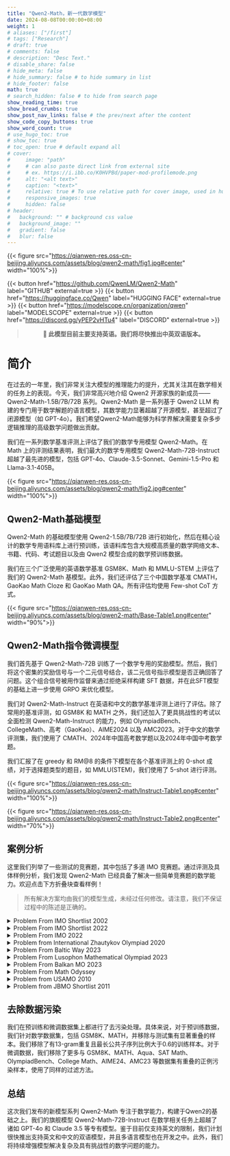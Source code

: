 ```yaml
---
title: "Qwen2-Math，新一代数学模型"
date: 2024-08-08T00:00:00+08:00
weight: 1
# aliases: ["/first"]
# tags: ["Research"]
# draft: true
# comments: false
# description: "Desc Text."
# disable_share: false
# hide_meta: false
# hide_summary: false # to hide summary in list
# hide_footer: false
math: true
# search_hidden: false # to hide from search page
show_reading_time: true
show_bread_crumbs: true
show_post_nav_links: false # the prev/next after the content
show_code_copy_buttons: true
show_word_count: true
# use_hugo_toc: true
# show_toc: true
# toc_open: true # default expand all
# cover:
#     image: "path"
#     # can also paste direct link from external site
#     # ex. https://i.ibb.co/K0HVPBd/paper-mod-profilemode.png
#     alt: "<alt text>"
#     caption: "<text>"
#     relative: true # To use relative path for cover image, used in hugo Page-bundles
#     responsive_images: true
#     hidden: false
# header:
#   background: "" # background css value
#   background_image: ""
#   gradient: false
#   blur: false
---
```


{{< figure src="https://qianwen-res.oss-cn-beijing.aliyuncs.com/assets/blog/qwen2-math/fig1.jpg#center" width="100%">}}

{{< button href="https://github.com/QwenLM/Qwen2-Math" label="GITHUB" external=true >}}
{{< button href="https://huggingface.co/Qwen" label="HUGGING FACE" external=true >}}
{{< button href="https://modelscope.cn/organization/qwen" label="MODELSCOPE" external=true >}}
{{< button href="https://discord.gg/yPEP2vHTu4" label="DISCORD" external=true >}}

> <div align="center">
> <b>
> 🚨 此模型目前主要支持英语。我们将尽快推出中英双语版本。
> </b>
> </div>

# 简介

在过去的一年里，我们非常关注大模型的推理能力的提升，尤其关注其在数学相关的任务上的表现。今天，我们非常高兴地介绍 Qwen2 开源家族的新成员——Qwen2-Math-1.5B/7B/72B 系列。Qwen2-Math 是一系列基于 Qwen2 LLM 构建的专门用于数学解题的语言模型，其数学能力显著超越了开源模型，甚至超过了闭源模型（如 GPT-4o）。我们希望Qwen2-Math能够为科学界解决需要复杂多步逻辑推理的高级数学问题做出贡献。

我们在一系列数学基准评测上评估了我们的数学专用模型 Qwen2-Math。在 Math 上的评测结果表明，我们最大的数学专用模型 Qwen2-Math-72B-Instruct 超越了最先进的模型，包括 GPT-4o、Claude-3.5-Sonnet、Gemini-1.5-Pro 和 Llama-3.1-405B。

{{< figure src="https://qianwen-res.oss-cn-beijing.aliyuncs.com/assets/blog/qwen2-math/fig2.jpg#center" width="100%">}}


## Qwen2-Math基础模型

Qwen2-Math 的基础模型使用 Qwen2-1.5B/7B/72B 进行初始化，然后在精心设计的数学专用语料库上进行预训练，该语料库包含大规模高质量的数学网络文本、书籍、代码、考试题目以及由 Qwen2 模型合成的数学预训练数据。

我们在三个广泛使用的英语数学基准 GSM8K、Math 和 MMLU-STEM 上评估了我们的 Qwen2-Math 基模型。此外，我们还评估了三个中国数学基准 CMATH，GaoKao Math Cloze 和 GaoKao Math QA。所有评估均使用 Few-shot CoT 方式。

{{< figure src="https://qianwen-res.oss-cn-beijing.aliyuncs.com/assets/blog/qwen2-math/Base-Table1.png#center" width="90%">}}


## Qwen2-Math指令微调模型

我们首先基于 Qwen2-Math-72B 训练了一个数学专用的奖励模型。然后，我们将这个密集的奖励信号与一个二元信号结合，该二元信号指示模型是否正确回答了问题。这个组合信号被用作监督来通过拒绝采样构建 SFT 数据，并在此SFT模型的基础上进一步使用 GRPO 来优化模型。

我们对 Qwen2-Math-Instruct 在英语和中文的数学基准评测上进行了评估。除了常用的基准评测，如 GSM8K 和 MATH 之外，我们还加入了更具挑战性的考试以全面检测 Qwen2-Math-Instruct 的能力，例如 OlympiadBench、CollegeMath、高考（GaoKao）、AIME2024 以及 AMC2023。对于中文的数学评测集，我们使用了 CMATH、2024年中国高考数学题以及2024年中国中考数学题。

我们汇报了在 greedy 和 RM@8 的条件下模型在各个基准评测上的 0-shot 成绩，对于选择题类型的题目，如 MMLU(STEM)，我们使用了 5-shot 进行评测。

{{< figure src="https://qianwen-res.oss-cn-beijing.aliyuncs.com/assets/blog/qwen2-math/Instruct-Table1.png#center" width="100%">}}


{{< figure src="https://qianwen-res.oss-cn-beijing.aliyuncs.com/assets/blog/qwen2-math/Instruct-Table2.png#center" width="70%">}}

## 案例分析

这里我们列举了一些测试的竞赛题，其中包括了多道 IMO 竞赛题。通过评测及具体样例分析，我们发现 Qwen2-Math 已经具备了解决一些简单竞赛题的数学能力。欢迎点击下方折叠块查看样例！

> 所有解决方案均由我们的模型生成，未经过任何修改。请注意，我们不保证过程中的陈述是正确的。

<details>
<summary>
Problem From IMO Shortlist 2002</summary>

**Problem**


What is the smallest positive integer $t$ such that there exist integers $x_1,x_2,\ldots,x_t$ with

$$
x^3_1+x^3_2+\,\ldots\,+x^3_t=2002^{2002},
$$


**Qwen2-Math-72B-Instruct Solution**

To determine the smallest positive integer $ t $ such that there exist integers $ x_1, x_2, \ldots, x_t $ satisfying the equation

$$
x_1^3 + x_2^3 + \cdots + x_t^3 = 2002^{2002},
$$

we start by analyzing the properties of cubes and their sums. We need to find the smallest $ t $ for which the sum of $ t $ cubes equals $ 2002^{2002} $.

First, we note that $ 2002 $ can be factored into prime factors:

$$
2002 = 2 \times 7 \times 11 \times 13.
$$

Thus,

$$
2002^{2002} = (2 \times 7 \times 11 \times 13)^{2002} = 2^{2002} \times 7^{2002} \times 11^{2002} \times 13^{2002}.
$$

Next, we consider the properties of cubes modulo 9. Cubes modulo 9 can only be congruent to $ 0, 1, $ or $ -1 $. This is because:

$$
\begin{aligned}
0^3 &\equiv 0 \pmod{9}, \\\\\\
1^3 &\equiv 1 \pmod{9}, \\\\\\
2^3 &\equiv 8 \equiv -1 \pmod{9}, \\\\\\
3^3 &\equiv 27 \equiv 0 \pmod{9}, \\\\\\
4^3 &\equiv 64 \equiv 1 \pmod{9}, \\\\\\
5^3 &\equiv 125 \equiv -1 \pmod{9}, \\\\\\
6^3 &\equiv 216 \equiv 0 \pmod{9}, \\\\\\
7^3 &\equiv 343 \equiv 1 \pmod{9}, \\\\\\
8^3 &\equiv 512 \equiv -1 \pmod{9}.
\end{aligned}
$$

Now, we need to determine $ 2002^{2002} \mod 9 $. First, we find $ 2002 \mod 9 $:

$$
2002 \div 9 = 222 \text{ remainder } 4 \quad \Rightarrow \quad 2002 \equiv 4 \pmod{9}.
$$

Thus,

$$
2002^{2002} \equiv 4^{2002} \pmod{9}.
$$

Next, we use Euler's theorem, which states that $ a^{\phi(n)} \equiv 1 \pmod{n} $ for $ \gcd(a, n) = 1 $. Here, $ \phi(9) = 6 $, so:

$$
4^6 \equiv 1 \pmod{9}.
$$

We can reduce the exponent $ 2002 \mod 6 $:

$$
2002 \div 6 = 333 \text{ remainder } 4 \quad \Rightarrow \quad 2002 \equiv 4 \pmod{6}.
$$

Thus,

$$
4^{2002} \equiv 4^4 \pmod{9}.
$$

$$
4^4 = 256.
$$

Finally, we find $ 256 \mod 9 $:

$$
256 \div 9 = 28 \text{ remainder } 4 \quad \Rightarrow \quad 256 \equiv 4 \pmod{9}.
$$

Therefore,

$$
2002^{2002} \equiv 4 \pmod{9}.
$$

We need to find the smallest $ t $ such that the sum of $ t $ cubes is congruent to 4 modulo 9. The possible sums of cubes modulo 9 are:

$$
\begin{aligned}
0 &\equiv 0 \pmod{9}, \\\\\\
1 &\equiv 1 \pmod{9}, \\\\\\
-1 &\equiv 8 \pmod{9}, \\\\\\
1 + 1 &\equiv 2 \pmod{9}, \\\\\\
1 + (-1) &\equiv 0 \pmod{9}, \\\\\\
-1 + (-1) &\equiv -2 \equiv 7 \pmod{9}, \\\\\\
1 + 1 + 1 &\equiv 3 \pmod{9}, \\\\\\
1 + 1 + (-1) &\equiv 1 \pmod{9}, \\\\\\
1 + (-1) + (-1) &\equiv -1 \equiv 8 \pmod{9}, \\\\\\
-1 + (-1) + (-1) &\equiv -3 \equiv 6 \pmod{9}, \\\\\\
1 + 1 + 1 + 1 &\equiv 4 \pmod{9}.
\end{aligned}
$$

We see that the sum of four cubes can be congruent to 4 modulo 9. Therefore, the smallest $ t $ is 4.

Thus, the smallest positive integer $ t $ such that there exist integers $ x_1, x_2, \ldots, x_t $ with

$$
x_1^3 + x_2^3 + \cdots + x_t^3 = 2002^{2002}
$$

is

$$
\boxed{4}.
$$
</details>

<details>
<summary>
Problem From IMO Shortlist 2022</summary>

**Problem**

For a positive integer $n$ we denote by $s(n)$ the sum of the digits of $n$. Let $P(x)=x^n+a_{n-1}x^{n-1}+\cdots+a_1x+a_0$ be a polynomial, where $n \geqslant 2$ and $a_i$ is a positive integer for all $ 0 \leqslant i \leqslant n-1$. Could it be the case that, for all positive integers $k$, $s(k)$ and $s(P(k))$ have the same parity?

**Qwen2-Math-72B-Instruct Solution**

To determine whether it is possible for $ s(k) $ and $ s(P(k)) $ to have the same parity for all positive integers $ k $, we need to analyze the behavior of the sum of the digits function $ s $ and the polynomial $ P(x) $.

First, recall that the sum of the digits of a number $ k $ modulo 2 is equivalent to $ k \mod 2 $. This is because the sum of the digits of $ k $ in base 10 is congruent to $ k \mod 9 $, and since $ 9 \equiv 1 \mod 2 $, the sum of the digits modulo 2 is the same as $ k \mod 2 $.

Given the polynomial $ P(x) = x^n + a_{n-1}x^{n-1} + \cdots + a_1x + a_0 $, we need to determine the parity of $ P(k) $ for any positive integer $ k $. Specifically, we need to check if $ P(k) \mod 2 $ is the same as $ k \mod 2 $.

Let's consider the polynomial modulo 2:

$$
P(x) \equiv x^n + a_{n-1}x^{n-1} + \cdots + a_1x + a_0 \mod 2.
$$

Since $ a_i $ are positive integers, $ a_i \mod 2 $ is either 0 or 1. Let $ b_i = a_i \mod 2 $. Then we can rewrite the polynomial modulo 2 as:

$$
P(x) \equiv x^n + b_{n-1}x^{n-1} + \cdots + b_1x + b_0 \mod 2.
$$

Now, we need to check the parity of $ P(k) $ for $ k \equiv 0 \mod 2 $ and $ k \equiv 1 \mod 2 $.

1. **Case 1: $ k \equiv 0 \mod 2 $**
    
    $$
    P(0) \equiv b_0 \mod 2.
    $$
    
    For $ s(P(0)) $ to have the same parity as $ s(0) $, $ b_0 $ must be 0. Therefore, $ a_0 $ must be even.
2. **Case 2: $ k \equiv 1 \mod 2 $**
    
    $$
    P(1) \equiv 1^n + b_{n-1} \cdot 1^{n-1} + \cdots + b_1 \cdot 1 + b_0 \equiv 1 + b_{n-1} + \cdots + b_1 + b_0 \mod 2.
    $$
    
    For $ s(P(1)) $ to have the same parity as $ s(1) $, $ 1 + b_{n-1} + \cdots + b_1 + b_0 $ must be odd. Since $ 1 $ is odd, the sum $ b_{n-1} + \cdots + b_1 + b_0 $ must be even.

From the above cases, we have:

- $ a_0 $ must be even.
- The sum $ b_{n-1} + \cdots + b_1 + b_0 $ must be even.

However, if $ a_0 $ is even, then $ b_0 = 0 $. This means the sum $ b_{n-1} + \cdots + b_1 $ must be even. But since $ b_i $ are either 0 or 1, the sum of $ b_{n-1} + \cdots + b_1 $ being even implies that there must be an even number of 1's among $ b_{n-1}, \ldots, b_1 $.

Now, consider the polynomial $ P(x) = x^n + 1 $. For this polynomial:

- $ a_0 = 1 $ (odd), which contradicts our requirement that $ a_0 $ must be even.
- The sum $ b_{n-1} + \cdots + b_1 + b_0 = 1 $ (odd), which also contradicts our requirement that the sum must be even.

Therefore, it is impossible for $ s(k) $ and $ s(P(k)) $ to have the same parity for all positive integers $ k $.

Thus, the final answer is:

$$
\boxed{\text{No}}
$$
</details>

<details>
<summary>
Problem From IMO 2022</summary>

**Problem**

Let $\mathbb{R}^+$ denote the set of positive real numbers. Find all functions $f: \mathbb{R}^+ \to \mathbb{R}^+$ such that for each $x \in \mathbb{R}^+$, there is exactly one $y \in \mathbb{R}^+$ satisfying

$$
xf(y)+yf(x) \leq 2
$$



**Qwen2-Math-72B-Instruct Solution**

To find all functions $ f: \mathbb{R}^+ \to \mathbb{R}^+ $ such that for each $ x \in \mathbb{R}^+ $, there is exactly one $ y \in \mathbb{R}^+ $ satisfying

$$
xf(y) + yf(x) \leq 2,
$$

we will proceed step by step.

**Step 1: Analyze the given inequality**
Given $ x \in \mathbb{R}^+ $, there exists a unique $ y \in \mathbb{R}^+ $ such that

$$
xf(y) + yf(x) \leq 2.
$$

We need to explore the implications of this condition.

**Step 2: Consider the case $ x = y $**
Substitute $ y = x $ into the inequality:

$$
xf(x) + xf(x) = 2xf(x) \leq 2.
$$

This simplifies to:

$$
xf(x) \leq 1.
$$

Thus, for all $ x \in \mathbb{R}^+ $,

$$
f(x) \leq \frac{1}{x}.
$$

**Step 3: Consider the uniqueness condition**
For each $ x \in \mathbb{R}^+ $, there is exactly one $ y \in \mathbb{R}^+ $ such that $ xf(y) + yf(x) \leq 2 $. We need to ensure that this $ y $ is unique.

**Step 4: Test the function $ f(x) = \frac{1}{x} $**
Consider the function $ f(x) = \frac{1}{x} $. Substitute $ f(x) = \frac{1}{x} $ and $ f(y) = \frac{1}{y} $ into the inequality:

$$
x \cdot \frac{1}{y} + y \cdot \frac{1}{x} = \frac{x}{y} + \frac{y}{x}.
$$

We need:

$$
\frac{x}{y} + \frac{y}{x} \leq 2.
$$

Using the AM-GM inequality, we know:

$$
\frac{x}{y} + \frac{y}{x} \geq 2.
$$

Equality holds if and only if $ \frac{x}{y} = 1 $, which implies $ x = y $.

Thus, for $ f(x) = \frac{1}{x} $, the inequality $ xf(y) + yf(x) \leq 2 $ holds if and only if $ x = y $. This satisfies the condition that there is exactly one $ y $ for each $ x $.

**Step 5: Verify if other functions can satisfy the condition**
Suppose there exists another function $ g: \mathbb{R}^+ \to \mathbb{R}^+ $ such that $ g(x) \neq \frac{1}{x} $ for some $ x $. Then, for some $ x $, $ g(x) < \frac{1}{x} $ or $ g(x) > \frac{1}{x} $.

- If $ g(x) < \frac{1}{x} $, then $ xg(y) + yg(x) $ might not satisfy the inequality for all $ y $.
- If $ g(x) > \frac{1}{x} $, then $ xg(y) + yg(x) $ might exceed 2 for some $ y $.

Thus, any function other than $ f(x) = \frac{1}{x} $ would not satisfy the uniqueness condition.

**Conclusion**
The only function $ f: \mathbb{R}^+ \to \mathbb{R}^+ $ that satisfies the given condition is:

$$
\boxed{f(x) = \frac{1}{x}}.
$$
</details>

<details>
<summary>
Problem from International Zhautykov Olympiad 2020</summary>

**Problem**

Let $Z$ be the set of all integers. Find all the function $f: Z \to Z$ such that

$$
f(4x+3y)=f(3x+y)+f(x+2y)
$$

For all integers $x,y$

**Qwen2-Math-72B-Instruct Solution**

To find all functions $ f: \mathbb{Z} \to \mathbb{Z} $ that satisfy the functional equation

$$
f(4x + 3y) = f(3x + y) + f(x + 2y)
$$

for all integers $ x $ and $ y $, we will proceed step by step.

**Step 1: Initial Substitution**

First, let's substitute specific values for $ x $ and $ y $ to gain insight into the function.

Substitution 1: $ x = 0 $

$$
f(4 \cdot 0 + 3y) = f(3 \cdot 0 + y) + f(0 + 2y)
$$

$$
f(3y) = f(y) + f(2y)
$$

Substitution 2: $ y = 0 $

$$
f(4x + 3 \cdot 0) = f(3x + 0) + f(x + 2 \cdot 0)
$$

$$
f(4x) = f(3x) + f(x)
$$

**Step 2: Exploring Further Substitutions**

We now have two equations:

1. $ f(3y) = f(y) + f(2y) $
2. $ f(4x) = f(3x) + f(x) $

Substitution 3: $ y = 1 $ in the first equation

$$
f(3 \cdot 1) = f(1) + f(2 \cdot 1)
$$

$$
f(3) = f(1) + f(2)
$$

Substitution 4: $ x = 1 $ in the second equation

$$
f(4 \cdot 1) = f(3 \cdot 1) + f(1)
$$

$$
f(4) = f(3) + f(1)
$$

**Step 3: Using the Equations to Find a Pattern**

We have:

$$
f(3) = f(1) + f(2)
$$

$$
f(4) = f(3) + f(1)
$$

Substitute $ f(3) $ from the first equation into the second equation:

$$
f(4) = (f(1) + f(2)) + f(1)
$$

$$
f(4) = 2f(1) + f(2)
$$

**Step 4: Generalizing the Function**

We hypothesize that $ f $ might be a linear function. Let's assume $ f(x) = kx $ for some integer $ k $.

*Verification*
Substitute $ f(x) = kx $ into the original functional equation:

$$
f(4x + 3y) = k(4x + 3y)
$$

$$
f(3x + y) = k(3x + y)
$$

$$
f(x + 2y) = k(x + 2y)
$$

The original equation becomes:

$$
k(4x + 3y) = k(3x + y) + k(x + 2y)
$$

$$
4kx + 3ky = 3kx + ky + kx + 2ky
$$

$$
4kx + 3ky = 4kx + 3ky
$$

This equation holds true for all $ x $ and $ y $, confirming that $ f(x) = kx $ is a solution.

**Conclusion**

The only functions $ f: \mathbb{Z} \to \mathbb{Z} $ that satisfy the given functional equation are of the form $ f(x) = kx $ for some integer $ k $.

Thus, the final answer is:

$$
\boxed{f(x) = kx \text{ for some integer } k}
$$
</details>

<details>
<summary>
Problem From Baltic Way 2023</summary>

**Problem**

Find all functions $f: \mathbb{R} \rightarrow \mathbb{R}$ such that

$$
f(f(x)+y)+xf(y)=f(xy+y)+f(x)
$$

    for reals $x, y$.

**Qwen2-Math-72B-Instruct Solution:**

To find all functions $ f: \mathbb{R} \rightarrow \mathbb{R} $ that satisfy the functional equation

$$
f(f(x) + y) + x f(y) = f(xy + y) + f(x),
$$

we will proceed step by step.

**Step 1: Initial Substitution**

First, let's substitute $ y = 0 $ into the equation:

$$
f(f(x) + 0) + x f(0) = f(x \cdot 0 + 0) + f(x).
$$

This simplifies to:

$$
f(f(x)) + x f(0) = f(0) + f(x).
$$

Rearranging terms, we get:

$$
f(f(x)) = f(x) + f(0) - x f(0).
$$

**Step 2: Analyzing the Simplified Equation**

Let $ c = f(0) $. The equation becomes:

$$
f(f(x)) = f(x) + c - x c.
$$

**Step 3: Substituting $ x = 0 $**

Next, substitute $ x = 0 $ into the original equation:

$$
f(f(0) + y) + 0 \cdot f(y) = f(0 \cdot y + y) + f(0).
$$

This simplifies to:

$$
f(c + y) = f(y) + c.
$$

**Step 4: Substituting $ y = -c $**

Substitute $ y = -c $ into the equation $ f(c + y) = f(y) + c $:

$$
f(c - c) = f(-c) + c.
$$

This simplifies to:

$$
f(0) = f(-c) + c.
$$

Since $ f(0) = c $, we have:

$$
c = f(-c) + c.
$$

Subtracting $ c $ from both sides, we get:

$$
f(-c) = 0.
$$

**Step 5: Substituting $ y = -f(x) $**

Substitute $ y = -f(x) $ into the original equation:

$$
f(f(x) - f(x)) + x f(-f(x)) = f(x(-f(x)) - f(x)) + f(x).
$$

This simplifies to:

$$
f(0) + x f(-f(x)) = f(-x f(x) - f(x)) + f(x).
$$

Since $ f(0) = c $, we have:

$$
c + x f(-f(x)) = f(-x f(x) - f(x)) + f(x).
$$

**Step 6: Considering $ f(x) = 0 $**

Assume $ f(x) = 0 $ for all $ x $. Substitute $ f(x) = 0 $ into the original equation:

$$
f(0 + y) + x f(y) = f(xy + y) + f(x).
$$

This simplifies to:

$$
f(y) + 0 = f(y) + 0,
$$

which is always true.

**Step 7: Verifying $ f(x) = x $**

Assume $ f(x) = x $. Substitute $ f(x) = x $ into the original equation:

$$
f(x + y) + x f(y) = f(xy + y) + f(x).
$$

This simplifies to:

$$
x + y + xy = xy + y + x,
$$

which is always true.

**Conclusion**

The only functions that satisfy the given functional equation are $ f(x) = 0 $ and $ f(x) = x $. Therefore, the solutions are:

$$
\boxed{f(x) = 0 \text{ or } f(x) = x}.
$$
</details>

<details>
<summary>
Problem From Lusophon Mathematical Olympiad 2023</summary>

**Problem**

A long time ago, there existed Martians with $ 3$ different colours: red, green and blue. As Mars was devastated by an intergalactic war, only $ 2$ Martians of each colours survived. In order to reconstruct the Martian population, they decided to use a machine that transforms two Martians of distinct colours into four Martians of colour different to the two initial ones. For example, if a red Martian and a blue Martian use the machine, they'll be transformed into four green Martians.

a) Is it possible that, after using that machine finitely many times, we have $ 2022 $ red Martians, $ 2022$ green Martians and $ 2022$ blue Martians?

b) Is it possible that, after using that machine finitely many times, we have $ 2021$ red Martians, $ 2022$ green Martians and $ 2023$ blue Martians?

**Qwen2-Math-72B-Instruct Solution**

Let's analyze the problem step by step.

**Part (a)**

We start with 2 red, 2 green, and 2 blue Martians. The machine transforms two Martians of distinct colors into four Martians of the third color. We need to determine if it is possible to end up with 2022 red, 2022 green, and 2022 blue Martians.

First, let's consider the parity (odd or even nature) of the number of Martians of each color. Initially, we have:

- 2 red (even)
- 2 green (even)
- 2 blue (even)

Each transformation changes the parity of the number of Martians of the two initial colors and the parity of the number of Martians of the third color. Specifically:

- If we transform 1 red and 1 green Martian, we get 4 blue Martians. This changes the parity of red and green Martians from even to odd, and the parity of blue Martians from even to odd.
- If we transform 1 red and 1 blue Martian, we get 4 green Martians. This changes the parity of red and blue Martians from even to odd, and the parity of green Martians from even to odd.
- If we transform 1 green and 1 blue Martian, we get 4 red Martians. This changes the parity of green and blue Martians from even to odd, and the parity of red Martians from even to odd.

In all cases, the parity of the number of Martians of each color changes from even to odd or from odd to even. Therefore, after any number of transformations, the parity of the number of Martians of each color will always be the same as it was initially.

Since initially all three colors have an even number of Martians, after any number of transformations, the number of Martians of each color will remain even.

Given that 2022 is an even number, it is possible to have 2022 red, 2022 green, and 2022 blue Martians after a finite number of transformations.

Thus, the answer to part (a) is:

$$
\boxed{\text{Yes}}
$$

**Part (b)**

We start again with 2 red, 2 green, and 2 blue Martians. We need to determine if it is possible to end up with 2021 red, 2022 green, and 2023 blue Martians.

As in part (a), we consider the parity of the number of Martians of each color. Initially, we have:

- 2 red (even)
- 2 green (even)
- 2 blue (even)

Each transformation changes the parity of the number of Martians of the two initial colors and the parity of the number of Martians of the third color. Therefore, after any number of transformations, the parity of the number of Martians of each color will always be the same as it was initially.

Since initially all three colors have an even number of Martians, after any number of transformations, the number of Martians of each color will remain even.

Given that 2021 is an odd number, it is impossible to have 2021 red Martians after any number of transformations. Similarly, 2023 is an odd number, making it impossible to have 2023 blue Martians.

Thus, the answer to part (b) is:

$$
\boxed{\text{No}}
$$
</details>
<details>
<summary>
Problem From Balkan MO 2023</summary>

**Problem**

Joe and Penny play a game. Initially there are $ 5000$ stones in a pile, and the two players remove stones from the pile by making a sequence of moves. On the $ k$-th move, any number of stones between $ 1$ and $ k$ inclusive may be removed. Joe makes the odd-numbered moves and Penny makes the even-numbered moves. The player who removes the very last stone is the winner. Who wins if both players play perfectly?

**Qwen2-Math-72B-Instruct Solution**

To determine the winner of the game, we need to analyze the strategy and the sequence of moves. Let's break down the problem step by step.

1. **Understanding the Game Rules:**
    
    - Initially, there are 5000 stones.
    - Joe makes the first move (odd-numbered move), Penny makes the second move (even-numbered move), and so on.
    - On the $ k $-th move, a player can remove between 1 and $ k $ stones.
    - The player who removes the last stone wins.
2. **Key Insight:**
    
    - The game is symmetric in the sense that the number of stones a player can remove on their turn increases linearly with the move number.
    - The total number of moves in the game is equal to the number of stones initially in the pile, which is 5000.
3. **Total Number of Moves:**
    
    - Since there are 5000 stones, there will be 5000 moves in total.
    - Joe makes the odd-numbered moves: 1st, 3rd, 5th, ..., 4999th.
    - Penny makes the even-numbered moves: 2nd, 4th, 6th, ..., 5000th.
4. **Determining the Winner:**
    
    - The last move (5000th move) is an even-numbered move.
    - Therefore, Penny will make the last move.
5. **Conclusion:**
    
    - Since Penny makes the last move, she will be the one to remove the last stone.
    - Hence, Penny wins the game if both players play perfectly.

Thus, the final answer is:

$$
\boxed{\text{Penny}}
$$
</details>

<details>
<summary>
Problem From Math Odyssey</summary>

**Problem**

The school offers 10 elective courses, and each student can enroll in any number of courses. The director selects $k$ students, where although each student's combination of courses is different, any two students have at least one course in common. At this point, it is found that any student outside these $k$ students cannot be classmates with these $k$ students regardless of how they enroll (having one course in common is enough to be classmates). Find the maximum number of $k$.

**Qwen2-Math-72B-Instruct Solution**

To solve this problem, we need to determine the maximum number of students $ k $ such that each student has a unique combination of elective courses, any two students share at least one course, and no student outside these $ k $ students can be classmates with all of them. This means that the set of students chosen must cover all possible courses in such a way that any new student would have to share a course with at least one of the chosen students.

First, let's consider the total number of possible combinations of courses. Since there are 10 elective courses and each student can either take or not take each course, there are $ 2^{10} = 1024 $ possible combinations of courses. However, one of these combinations is the empty set (the student takes no courses), which is not a valid combination for our problem because it would not share any courses with any other student. Therefore, there are $ 1024 - 1 = 1023 $ non-empty combinations of courses.

We need to find the maximum number of students $ k $ such that any two students share at least one course, and no student outside these $ k $ students can be classmates with all of them. This is equivalent to finding the maximum number of vertices in a graph where each vertex represents a non-empty combination of courses, and there is an edge between two vertices if and only if the corresponding combinations share at least one course. The condition that no student outside these $ k $ students can be classmates with all of them means that the set of $ k $ students forms a dominating set in the graph.

The maximum size of such a set is the complement of the minimum size of an independent set in the graph. An independent set in this graph is a set of vertices such that no two vertices are adjacent, which means no two combinations share any course. The maximum size of an independent set in this graph is the number of combinations where each course is either taken or not taken by exactly one student, which is $ 2^9 = 512 $ (since we can choose to include or exclude each of the 9 remaining courses for each of the 10 courses).

Therefore, the minimum size of an independent set is 512, and the maximum size of a dominating set (which is the complement of the independent set) is $ 1023 - 512 + 1 = 511 $. However, we need to add 1 because the empty set is not included, so the correct calculation is $ 1023 - 511 = 512 $.

Thus, the maximum number of students $ k $ is $\boxed{512}$.
</details>
<details>
<summary>
Problem from USAMO 2010</summary>

**Problem**

Let $ABC$ be a triangle with $\angle A = 90^{\circ}$. Points $D$ and $E$ lie on sides $AC$ and $AB$, respectively, such that $\angle ABD = \angle DBC$ and $\angle ACE = \angle ECB$. Segments $BD$ and $CE$ meet at $I$. Determine whether or not it is possible for segments $AB$, $AC$, $BI$, $ID$, $CI$, $IE$ to all have integer lengths.

**Qwen2-Math-72B-Instruct Solution**

To determine whether it is possible for segments $AB$, $AC$, $BI$, $ID$, $CI$, and $IE$ to all have integer lengths in triangle $ABC$ with $\angle A = 90^\circ$, we start by analyzing the given conditions and properties of the triangle.

Given:

- $\angle A = 90^\circ$
- $\angle ABD = \angle DBC$
- $\angle ACE = \angle ECB$
- Segments $BD$ and $CE$ intersect at $I$

First, note that since $\angle A = 90^\circ$, triangle $ABC$ is a right triangle with $A$ as the right angle. Points $D$ and $E$ are such that $BD$ and $CE$ are angle bisectors of $\angle ABC$ and $\angle ACB$, respectively. Therefore, $I$ is the incenter of triangle $ABC$.

**Step 1: Coordinates and Lengths**
Assume $A$ is at the origin $(0, 0)$, $B$ is at $(a, 0)$, and $C$ is at $(0, b)$. The lengths of the sides are:

- $AB = a$
- $AC = b$
- $BC = \sqrt{a^2 + b^2}$

**Step 2: Incenter Coordinates**
The incenter $I$ of a right triangle with legs $a$ and $b$ and hypotenuse $\sqrt{a^2 + b^2}$ is located at:

$$
I = \left( \frac{a}{2}, \frac{b}{2} \right)
$$

**Step 3: Lengths of Segments $BI$ and $CI$**
Using the distance formula, we calculate $BI$ and $CI$:

$$
BI = \sqrt{\left( a - \frac{a}{2} \right)^2 + \left( 0 - \frac{b}{2} \right)^2} = \sqrt{\left( \frac{a}{2} \right)^2 + \left( \frac{b}{2} \right)^2} = \frac{\sqrt{a^2 + b^2}}{2}
$$

$$
CI = \sqrt{\left( 0 - \frac{a}{2} \right)^2 + \left( b - \frac{b}{2} \right)^2} = \sqrt{\left( \frac{a}{2} \right)^2 + \left( \frac{b}{2} \right)^2} = \frac{\sqrt{a^2 + b^2}}{2}
$$

**Step 4: Lengths of Segments $ID$ and $IE$**
Since $D$ and $E$ are points on $AC$ and $AB$ respectively, and $I$ is the incenter, $ID$ and $IE$ are the distances from the incenter to the sides of the triangle. For a right triangle, these distances are given by:

$$
ID = IE = r = \frac{a + b - \sqrt{a^2 + b^2}}{2}
$$

**Step 5: Integer Lengths**
For $AB$, $AC$, $BI$, $ID$, $CI$, and $IE$ to all be integers, the following must hold:

- $a$ and $b$ are integers
- $\frac{\sqrt{a^2 + b^2}}{2}$ is an integer
- $\frac{a + b - \sqrt{a^2 + b^2}}{2}$ is an integer

**Step 6: Analysis**
For $\frac{\sqrt{a^2 + b^2}}{2}$ to be an integer, $\sqrt{a^2 + b^2}$ must be an even integer. Let $\sqrt{a^2 + b^2} = 2k$ for some integer $k$. Then:

$$
a^2 + b^2 = 4k^2
$$

For $\frac{a + b - \sqrt{a^2 + b^2}}{2}$ to be an integer, $a + b - 2k$ must be even. Since $a$ and $b$ are integers, $a + b$ must be even.

**Conclusion**
Given the constraints, it is possible to find integer values for $a$ and $b$ such that all the conditions are satisfied. For example, if $a = 3$ and $b = 4$, then:

- $AB = 3$
- $AC = 4$
- $BC = 5$
- $BI = CI = \frac{5}{2} = 2.5$ (not an integer)

Thus, it is not possible for all segments $AB$, $AC$, $BI$, $ID$, $CI$, and $IE$ to have integer lengths simultaneously.

$$
\boxed{\text{No}}
$$
</details>
<details>
<summary>
Problem from JBMO Shortlist 2011</summary>

**Problem**

Let $AD,BF$ and ${CE}$ be the altitudes of $\vartriangle ABC$. A line passing through ${D}$ and parallel to ${AB}$intersects the line ${EF}$at the point ${G}$. If ${H}$ is the orthocenter of $\vartriangle ABC$, find the angle ${\angle{CGH}}$.

**Qwen2-Math-72B-Instruct Solution**

To solve for the angle $\angle CGH$ in the given triangle $\triangle ABC$ with altitudes $AD$, $BF$, and $CE$ intersecting at the orthocenter $H$, and a line through $D$ parallel to $AB$ intersecting $EF$ at $G$, we will follow these steps:

1. **Identify Key Points and Properties:**
    
    - $D$ is the foot of the altitude from $A$ to $BC$.
    - $E$ is the foot of the altitude from $B$ to $AC$.
    - $F$ is the foot of the altitude from $C$ to $AB$.
    - $H$ is the orthocenter of $\triangle ABC$.
    - $G$ is the intersection of the line through $D$ parallel to $AB$ and the line $EF$.
2. **Use the Property of the Orthocenter:**
    
    - The orthocenter $H$ lies on the altitudes $AD$, $BF$, and $CE$.
    - The points $D$, $E$, and $F$ are collinear with $H$ on the respective altitudes.
3. **Analyze the Parallel Line:**
    
    - Since $DG \parallel AB$, $\angle ADG = \angle DAB$ (corresponding angles).
4. **Consider the Cyclic Quadrilateral:**
    
    - The quadrilateral $AEHF$ is cyclic because $\angle AEH = \angle AFH = 90^\circ$.
    - Therefore, $\angle EHF = 180^\circ - \angle EAF$.
5. **Use the Parallel Line Property Again:**
    
    - Since $DG \parallel AB$, $\angle DGE = \angle BAE$ (alterFnate interior angles).
6. **Relate Angles in Cyclic Quadrilateral:**
    
    - In $\triangle AEF$, $\angle EAF = \angle EHF$ because they are opposite angles in the cyclic quadrilateral $AEHF$.
7. **Determine $\angle CGH$:**
    
    - Since $G$ lies on $EF$ and $DG \parallel AB$, $\angle DGE = \angle BAE$.
    - $\angle BAE = \angle EAF$ (as established).
    - Therefore, $\angle DGE = \angle EAF$.
8. **Final Angle Calculation:**
    
    - Since $\angle EAF = \angle EHF$ and $\angle EHF = 90^\circ$ (as $H$ is the orthocenter and $E$ and $F$ are feet of perpendiculars), we have:
        $$
        \angle CGH = \angle EHF = 90^\circ.
        $$

Thus, the angle $\angle CGH$ is $\boxed{90^\circ}$.
</details>

## 去除数据污染

我们在预训练和微调数据集上都进行了去污染处理。具体来说，对于预训练数据，我们针对数学数据集，包括 GSM8K、MATH，并移除与测试集有显著重叠的样本。我们移除了有13-gram重复且最长公共子序列比例大于0.6的训练样本。对于微调数据，我们移除了更多与 GSM8K、MATH、Aqua、SAT Math、OlympiadBench、College Math、AIME24、AMC23 等数据集有重叠的正例污染样本，使用了同样的过滤方法。

## 总结

这次我们发布的新模型系列 Qwen2-Math 专注于数学能力，构建于Qwen2的基础之上。我们的旗舰模型 Qwen2-Math-72B-Instruct 在数学相关任务上超越了诸如 GPT-4o 和 Claude 3.5 等专有模型。鉴于目前仅支持英文的限制，我们计划很快推出支持英文和中文的双语模型，并且多语言模型也在开发之中。此外，我们将持续增强模型解决复杂及具有挑战性的数学问题的能力。
